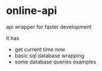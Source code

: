 # online-api

api wrapper for faster development

it has

-   get current time now
-   basic sql database wrapping
-   some database queries examples
